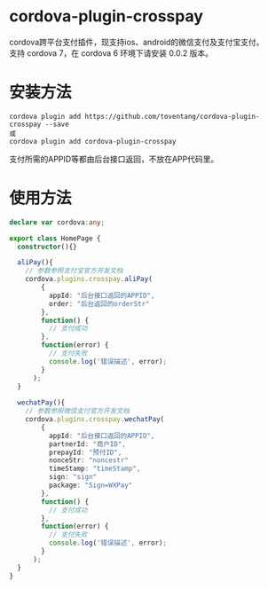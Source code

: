 # cordova-plugin-crosspay
cordova跨平台支付插件，现支持ios、android的微信支付及支付宝支付。</br>
支持 cordova 7，在 cordova 6 环境下请安装 0.0.2 版本。

# 安装方法
```
cordova plugin add https://github.com/toventang/cordova-plugin-crosspay --save
或
cordova plugin add cordova-plugin-crosspay
```
支付所需的APPID等都由后台接口返回，不放在APP代码里。

# 使用方法
``` typescript
declare var cordova:any;

export class HomePage {
  constructor(){}

  aliPay(){
    // 参数参照支付宝官方开发文档
    cordova.plugins.crosspay.aliPay(
        {
          appId: "后台接口返回的APPID",
          order: "后台返回的orderStr"
        },
        function() {
          // 支付成功
        },
        function(error) {
          // 支付失败
          console.log('错误描述', error);
        }
      );
  }
  
  wechatPay(){
    // 参数参照微信支付官方开发文档
    cordova.plugins.crosspay.wechatPay(
        {
          appId: "后台接口返回的APPID",
          partnerId: "商户ID",
          prepayId: "预付ID",
          nonceStr: "noncestr"
          timeStamp: "timeStamp",
          sign: "sign"
          package: "Sign=WXPay"
        },
        function() {
          // 支付成功
        },
        function(error) {
          // 支付失败
          console.log('错误描述', error);
        }
      );
  }
}
```
